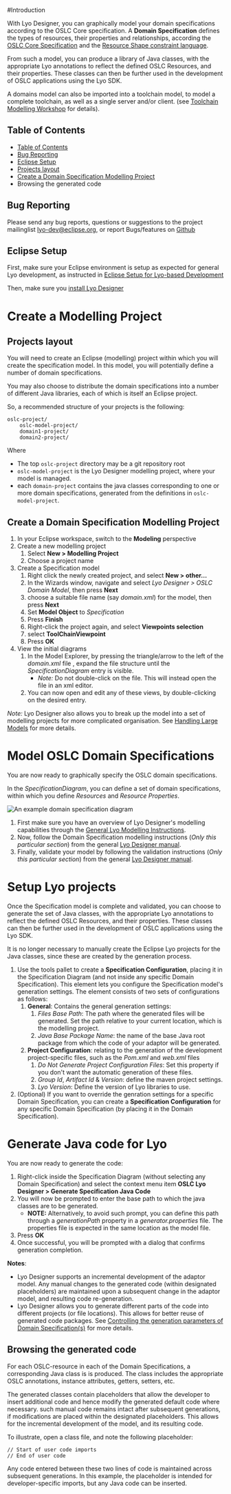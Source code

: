 #Introduction

With Lyo Designer, you can graphically model your domain specifications according to the OSLC Core specification. A **Domain Specification** defines the types of resources, their properties and relationships, according the [OSLC Core Specification](https://archive.open-services.net/bin/view/Main/OslcCoreSpecification) and the [Resource Shape constraint language](https://archive.open-services.net/bin/view/Main/OSLCCoreSpecAppendixA#oslc_ResourceShape_Resource).

From such a model, you can produce a library of Java classes, with the appropriate Lyo annotations to reflect the defined OSLC Resources, and their properties. These classes can then be further used in the development of OSLC applications using the Lyo SDK.

A domains model can also be imported into a toolchain model, to model a complete toolchain, as well as a single server and/or client. (see [Toolchain Modelling Workshop](toolchain-modelling-workshop) for details).

## Table of Contents
- [Table of Contents](#table-of-contents)
- [Bug Reporting](#bug-reporting)
- [Eclipse Setup](#eclipse-setup)
- [Projects layout](#projects-layout)
- [Create a Domain Specification Modelling Project](#create-a-domain-specification-modelling-project)
- [<a name="browsing-generated-code"></a>Browsing the generated code](#browsing-the-generated-code)

## Bug Reporting


Please send any bug reports, questions or suggestions to the project mailinglist lyo-dev@eclipse.org, or report Bugs/features on [Github](https://github.com/eclipse/lyo.designer/issues)

## Eclipse Setup

First, make sure your Eclipse environment is setup as expected for general Lyo development, as instructed in [Eclipse Setup for Lyo-based Development](./eclipse-setup-for-lyo-based-development)

Then, make sure you [install Lyo Designer](install-lyo-designer)

<a name="create-modelling-project"></a>Create a Modelling Project
==========================
Projects layout
---------------

You will need to create an Eclipse (modelling) project within which you will create the specification model. In this model, you will potentially define a number of domain specifications.

You may also choose to distribute the domain specifications into a number of different Java libraries, each of which is itself an Eclipse project.

So, a recommended structure of your projects is the following:

    oslc-project/
        oslc-model-project/
        domain1-project/
        domain2-project/

Where

* The top `oslc-project` directory may be a git repository root
* `oslc-model-project` is the Lyo Designer modelling project, where your model is managed.
* each `domain-project` contains the java classes corresponding to one or more domain specifications, generated from the definitions in `oslc-model-project`.


Create a Domain Specification Modelling Project
------------------------------------------------
1.  In your Eclipse workspace, switch to the **Modeling** perspective
1.  Create a new modelling project
    1.  Select **New &gt; Modelling Project**
    1.  Choose a project name
1.  Create a Specification model
    1.  Right click the newly created project, and select **New &gt; other…**
    1.  In the Wizards window, navigate and select *Lyo Designer &gt; OSLC Domain Model*, then press **Next**
    1.  choose a suitable file name (say *domain.xml*) for the model, then press **Next**
    1.  Set **Model Object** to *Specification*
    1.  Press **Finish**
    1.  Right-click the project again, and select **Viewpoints selection**
    1.  select **ToolChainViewpoint**
    1.  Press **OK**
1.  View the initial diagrams
    1. In the Model Explorer, by pressing the triangle/arrow to the left of the *domain.xml* file , expand the file structure until the
        *SpecificationDiagram* entry is visible.
        * *Note:* Do not double-click on the file. This will instead open the file in an xml editor.
    1.  You can now open and edit any of these views, by double-clicking on the desired entry.

*Note:* Lyo Designer also allows you to break up the model into a set of modelling projects for more complicated organisation. See [Handling Large Models](modelling-howto#handling-large-models) for more details.

<a name="model-oslc-domain-specifications"></a>Model OSLC Domain Specifications
===================

You are now ready to graphically specify the OSLC domain specifications.

In the *SpecificationDiagram*, you can define a set of domain specifications, within which you define *Resources* and
*Resource Properties*.

![An example domain specification
diagram](./images/LyoToolchainModel-SpecificationDiagram.png "An example domain specification diagram")

1. First make sure you have an overview of Lyo Designer's modelling capabilities through the [General Lyo Modelling Instructions](toolchain-modelling-workshop#general-modelling-instructions).
1. Now, follow the Domain Specification modelling instructions (*Only this particular section*) from the general [Lyo Designer manual](./toolchain-modelling-workshop#domain-specification-view).
1. Finally, validate your model by following the validation instructions (*Only this particular section*) from the general [Lyo Designer manual](./toolchain-modelling-workshop#validate-model).

<a name="setup-oslc4j-projects"></a>Setup Lyo projects
=====================

Once the Specification model is complete and validated, you can choose to generate the set of Java classes, with the appropriate Lyo annotations to reflect the defined OSLC Resources, and their properties. These classes can then be further used in the development of OSLC applications using the Lyo SDK.

It is no longer necessary to manually create the Eclipse Lyo projects for the Java classes, since these are created by the generation process. 

1. Use the tools pallet to create a **Specification Configuration**, placing it in the Specification Diagram (and not inside any specific Domain Specification). This element lets you configure the Specification model's generation settings. The element consists of two sets of configurations as follows:
    1. **General**: Contains the general generation settings:
        1. *Files Base Path*: The path where the generated files will be generated. Set the path relative to your current location, which is the modelling project.
        1. *Java Base Package Name*: the name of the base Java root package from which the code of your adaptor will be generated.
    1. **Project Configuration**: relating to the generation of the development project-specific files, such as the *Pom.xml* and *web.xml* files
        1. *Do Not Generate Project Configuration Files*: Set this property if you don't want the automatic generation of these files. 
        1. *Group Id*, *Artifact Id* & *Version*: define the maven project settings.
        1. *Lyo Version*: Define the version of Lyo libraries to use.
1. (Optional) If you want to override the genration settings for a specific Domain Specification, you can create a **Specification Configuration** for any specific Domain Specification (by placing it in the Domain Specification). 

<a name="generate-oslc4j-java-code"></a>Generate Java code for Lyo
=========================
You are now ready to generate the code:

1. Right-click inside the Specification Diagram (without selecting any Domain Specification) and select the context menu item **OSLC Lyo Designer > Generate Specification Java Code**
1. You will now be prompted to enter the base path to which the java classes are to be generated.
    * **NOTE:** Alternatively, to avoid such prompt, you can define this path through a *generationPath* property in a *generator.properties* file. The properties file is expected in the same location as the model file.
1. Press **OK**
1. Once successful, you will be prompted with a dialog that confirms generation completion.

**Notes**: 
* Lyo Designer supports an incremental development of the
adaptor model. Any manual changes to the generated code (within
designated placeholders) are maintained upon a subsequent change in the
adaptor model, and resulting code re-generation.
* Lyo Designer allows you to generate different parts of the code into different projects (or file locations). This allows for better reuse of generated code packages. See [Controlling the generation parameters of Domain Specification(s)](modelling-howto#controlling-generation-parameters) for more details.


<a name="browsing-generated-code"></a>Browsing the generated code
---------------------------
For each OSLC-resource in each of the Domain Specifications, a corresponding Java class is is produced. The class includes the appropriate OSLC annotations, instance attributes, getters, setters, etc.

The generated classes contain placeholders that allow the developer to insert additional code and hence modify the generated default code where necessary. such manual code remains intact after subsequent generations, if modifications are placed within the designated placeholders. This allows for the incremental development of the model, and its resulting code.

To illustrate, open a class file, and note the following placeholder:

    // Start of user code imports
    // End of user code

Any code entered between these two lines of code is maintained across subsequent generations. In this example, the placeholder is intended for developer-specific imports, but any Java code can be inserted.
